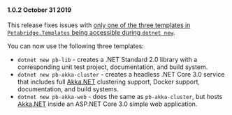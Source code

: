 #### 1.0.2 October 31 2019 ####

This release fixes issues with [only one of the three templates in `Petabridge.Templates` being accessible during `dotnet new`](https://github.com/petabridge/petabridge-dotnet-new/issues/127).

You can now use the following three templates:

* `dotnet new pb-lib` - creates a .NET Standard 2.0 library with a corresponding unit test project, documentation, and build system.
* `dotnet new pb-akka-cluster` - creates a headless .NET Core 3.0 service that includes full [Akka.NET](https://getakka.net/) clustering support, Docker support, documentation, and build systems.
* `dotnet new pb-akka-web` - does the same as `pb-akka-cluster`, but hosts [Akka.NET](https://getakka.net/) inside an ASP.NET Core 3.0 simple web application.
